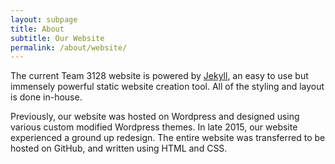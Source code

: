 ```yaml
---
layout: subpage
title: About
subtitle: Our Website
permalink: /about/website/
---
```


The current Team 3128 website is powered by [Jekyll](https://jekyllrb.com), an easy to use but immensely powerful static website creation tool. All of the styling and layout is done in-house.

Previously, our website was hosted on Wordpress and designed using various custom modified Wordpress themes. In late 2015, our website experienced a ground up redesign. The entire website was transferred to be hosted on GitHub, and written using HTML and CSS.

<br><br><br><br>
